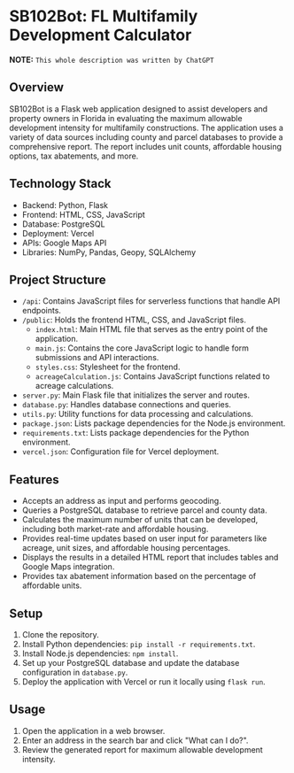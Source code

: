 # SB102Bot: FL Multifamily Development Calculator

**NOTE:** `This whole description was written by ChatGPT`

## Overview
SB102Bot is a Flask web application designed to assist developers and property owners in Florida in evaluating the maximum allowable development intensity for multifamily constructions. The application uses a variety of data sources including county and parcel databases to provide a comprehensive report. The report includes unit counts, affordable housing options, tax abatements, and more.

## Technology Stack
- Backend: Python, Flask
- Frontend: HTML, CSS, JavaScript
- Database: PostgreSQL
- Deployment: Vercel
- APIs: Google Maps API
- Libraries: NumPy, Pandas, Geopy, SQLAlchemy

## Project Structure
- `/api`: Contains JavaScript files for serverless functions that handle API endpoints.
- `/public`: Holds the frontend HTML, CSS, and JavaScript files.
  - `index.html`: Main HTML file that serves as the entry point of the application.
  - `main.js`: Contains the core JavaScript logic to handle form submissions and API interactions.
  - `styles.css`: Stylesheet for the frontend.
  - `acreageCalculation.js`: Contains JavaScript functions related to acreage calculations.
- `server.py`: Main Flask file that initializes the server and routes.
- `database.py`: Handles database connections and queries.
- `utils.py`: Utility functions for data processing and calculations.
- `package.json`: Lists package dependencies for the Node.js environment.
- `requirements.txt`: Lists package dependencies for the Python environment.
- `vercel.json`: Configuration file for Vercel deployment.

## Features
- Accepts an address as input and performs geocoding.
- Queries a PostgreSQL database to retrieve parcel and county data.
- Calculates the maximum number of units that can be developed, including both market-rate and affordable housing.
- Provides real-time updates based on user input for parameters like acreage, unit sizes, and affordable housing percentages.
- Displays the results in a detailed HTML report that includes tables and Google Maps integration.
- Provides tax abatement information based on the percentage of affordable units.

## Setup
1. Clone the repository.
2. Install Python dependencies: `pip install -r requirements.txt`.
3. Install Node.js dependencies: `npm install`.
4. Set up your PostgreSQL database and update the database configuration in `database.py`.
5. Deploy the application with Vercel or run it locally using `flask run`.

## Usage
1. Open the application in a web browser.
2. Enter an address in the search bar and click "What can I do?".
3. Review the generated report for maximum allowable development intensity.

